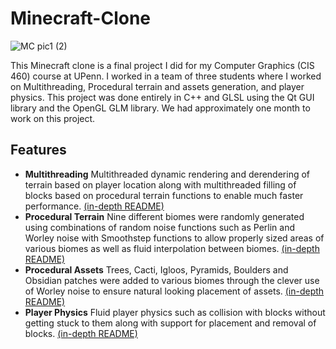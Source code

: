 # Minecraft-Clone
 
![MC pic1 (2)](https://user-images.githubusercontent.com/76859592/185042622-7f58d18d-ff80-4c58-8235-b309a13f9720.jpg)

This Minecraft clone is a final project I did for my Computer Graphics (CIS 460) course at UPenn. I worked in a team of three students where I worked on Multithreading, Procedural terrain and assets generation, and player physics. This project was done entirely in C++ and GLSL using the Qt GUI library and the OpenGL GLM library. We had approximately one month to work on this project.

 
 ## Features ##
- **Multithreading** Multithreaded dynamic rendering and derendering of terrain based on player location along with multithreaded filling of blocks based on procedural terrain functions to enable much faster performance. [(in-depth README)](https://github.com/slelyukh/Minecraft-Clone/blob/main/Feature%20ReadMEs/MultiThreadingREADME.txt)
- **Procedural Terrain** Nine different biomes were randomly generated using combinations of random noise functions such as Perlin and Worley noise with Smoothstep functions to allow properly sized areas of various biomes as well as fluid interpolation between biomes. [(in-depth README)](https://github.com/slelyukh/Minecraft-Clone/blob/main/Feature%20ReadMEs/AdditionalBiomesREADME.txt)
- **Procedural Assets** Trees, Cacti, Igloos, Pyramids, Boulders and Obsidian patches were added to various biomes through the clever use of Worley noise to ensure natural looking placement of assets. [(in-depth README)](https://github.com/slelyukh/Minecraft-Clone/blob/main/Feature%20ReadMEs/proceduralAssetsREADME.txt)
- **Player Physics** Fluid player physics such as collision with blocks without getting stuck to them along with support for placement and removal of blocks. [(in-depth README)](https://github.com/slelyukh/Minecraft-Clone/blob/main/Feature%20ReadMEs/proceduralAssetsREADME.txt)
